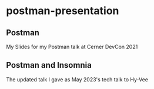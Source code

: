 # postman-presentation

## Postman
My Slides for my Postman talk at Cerner DevCon 2021

## Postman and Insomnia
The updated talk I gave as May 2023's tech talk to Hy-Vee
